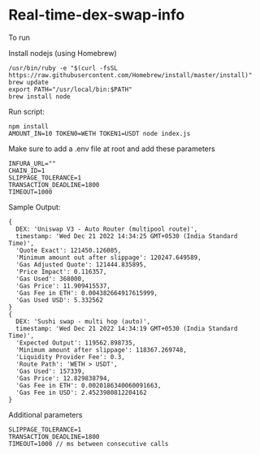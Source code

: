 # Real-time-dex-swap-info

To run

Install nodejs (using Homebrew)

```
/usr/bin/ruby -e "$(curl -fsSL https://raw.githubusercontent.com/Homebrew/install/master/install)"
brew update
export PATH="/usr/local/bin:$PATH"
brew install node
```

Run script:

```
npm install
AMOUNT_IN=10 TOKEN0=WETH TOKEN1=USDT node index.js
```


Make sure to add a .env file at root and add these parameters

```
INFURA_URL=""
CHAIN_ID=1
SLIPPAGE_TOLERANCE=1
TRANSACTION_DEADLINE=1800
TIMEOUT=1000
```

Sample Output:
```
{
  DEX: 'Uniswap V3 - Auto Router (multipool route)',
  timestamp: 'Wed Dec 21 2022 14:34:25 GMT+0530 (India Standard Time)',
  'Quote Exact': 121450.126085,
  'Minimum amount out after slippage': 120247.649589,
  'Gas Adjusted Quote': 121444.835895,
  'Price Impact': 0.116357,
  'Gas Used': 368000,
  'Gas Price': 11.909415537,
  'Gas Fee in ETH': 0.004382664917615999,
  'Gas Used USD': 5.332562
}
{
  DEX: 'Sushi swap - multi hop (auto)',
  timestamp: 'Wed Dec 21 2022 14:34:19 GMT+0530 (India Standard Time)',
  'Expected Output': 119562.898735,
  'Minimum amount after slippage': 118367.269748,
  'Liquidity Provider Fee': 0.3,
  'Route Path': 'WETH > USDT',
  'Gas Used': 157339,
  'Gas Price': 12.829838794,
  'Gas Fee in ETH': 0.0020186340060091663,
  'Gas Fee in USD': 2.4523980812204162
}
```

Additional parameters

```
SLIPPAGE_TOLERANCE=1
TRANSACTION_DEADLINE=1800
TIMEOUT=1000 // ms between consecutive calls
```
